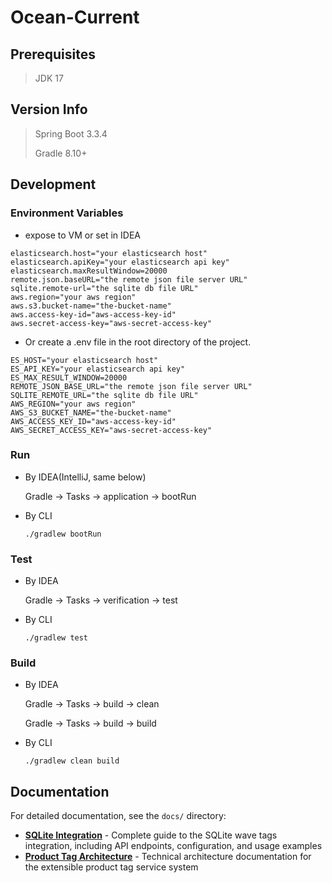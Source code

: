 # Ocean-Current

## Prerequisites

> JDK 17

## Version Info

> Spring Boot 3.3.4
>
> Gradle 8.10+

## Development

### Environment Variables

- expose to VM or set in IDEA

```shell
elasticsearch.host="your elasticsearch host"
elasticsearch.apiKey="your elasticsearch api key"
elasticsearch.maxResultWindow=20000
remote.json.baseURL="the remote json file server URL"
sqlite.remote-url="the sqlite db file URL"
aws.region="your aws region"
aws.s3.bucket-name="the-bucket-name"
aws.access-key-id="aws-access-key-id"
aws.secret-access-key="aws-secret-access-key"
```

- Or create a .env file in the root directory of the project.

```text
ES_HOST="your elasticsearch host"
ES_API_KEY="your elasticsearch api key"
ES_MAX_RESULT_WINDOW=20000
REMOTE_JSON_BASE_URL="the remote json file server URL"
SQLITE_REMOTE_URL="the sqlite db file URL"
AWS_REGION="your aws region"
AWS_S3_BUCKET_NAME="the-bucket-name"
AWS_ACCESS_KEY_ID="aws-access-key-id"
AWS_SECRET_ACCESS_KEY="aws-secret-access-key"
```

### Run

- By IDEA(IntelliJ, same below)

  Gradle -> Tasks -> application -> bootRun

- By CLI

  ```shell
  ./gradlew bootRun
  ```

### Test

- By IDEA

  Gradle -> Tasks -> verification -> test

- By CLI

  ```shell
  ./gradlew test
  ```

### Build

- By IDEA

  Gradle -> Tasks -> build -> clean

  Gradle -> Tasks -> build -> build

- By CLI

  ```shell
  ./gradlew clean build
  ```

## Documentation

For detailed documentation, see the `docs/` directory:

- **[SQLite Integration](docs/SQLITE_INTEGRATION.md)** - Complete guide to the SQLite wave tags integration, including API endpoints, configuration, and usage examples
- **[Product Tag Architecture](docs/PRODUCT_TAG_ARCHITECTURE.md)** - Technical architecture documentation for the extensible product tag service system
